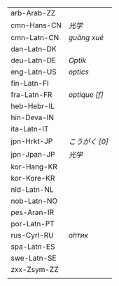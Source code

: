 | | |
|-|-|
| arb-Arab-ZZ |  |
| cmn-Hans-CN | _光学_ |
| cmn-Latn-CN | _guāng xué_ |
| dan-Latn-DK |  |
| deu-Latn-DE | _Optik_ |
| eng-Latn-US | _optics_ |
| fin-Latn-FI |  |
| fra-Latn-FR | _optique [f]_ |
| heb-Hebr-IL |  |
| hin-Deva-IN |  |
| ita-Latn-IT |  |
| jpn-Hrkt-JP | _こうがく [0]_ |
| jpn-Jpan-JP | _光学_ |
| kor-Hang-KR |  |
| kor-Kore-KR |  |
| nld-Latn-NL |  |
| nob-Latn-NO |  |
| pes-Aran-IR |  |
| por-Latn-PT |  |
| rus-Cyrl-RU | _о́птик_ |
| spa-Latn-ES |  |
| swe-Latn-SE |  |
| zxx-Zsym-ZZ |  |
|  |  |